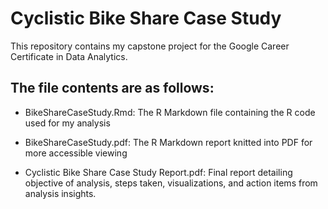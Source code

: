 # Cyclistic Bike Share Case Study

This repository contains my capstone project for the Google Career Certificate in Data Analytics.

## The file contents are as follows:

* BikeShareCaseStudy.Rmd: The R Markdown file containing the R code used for my analysis

* BikeShareCaseStudy.pdf: The R Markdown report knitted into PDF for more accessible viewing

* Cyclistic Bike Share Case Study Report.pdf: Final report detailing objective of analysis, steps taken, visualizations, and action items from analysis insights.
